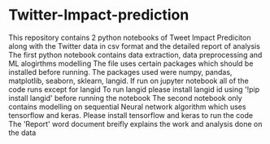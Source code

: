 # Twitter-Impact-prediction
This repository contains 2 python notebooks of Tweet Impact Prediciton along with the Twitter data in csv format and the detailed report of analysis
The first python notebook contains data extraction, data preprocessing and ML alogirthms modelling
The file uses certain packages which should be installed before running. The packages used were numpy, pandas, matplotlib, seaborn, sklearn, langid. If run on jupyter notebook all of the code runs except for langid
To run langid please install langid id using '!pip install langid' before running the notebook
The second notebook only contains modelling on sequential Neural network algorithm which uses tensorflow and keras. Please install tensorflow and keras to run the code
The 'Report' word document breifly explains the work and analysis done on the data
